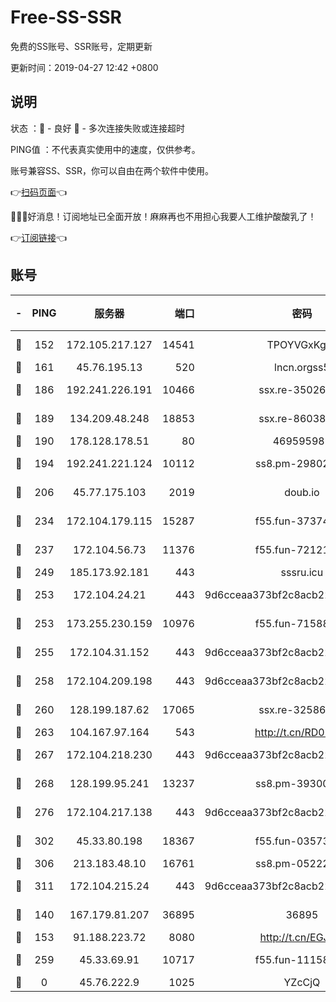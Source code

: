 # Free-SS-SSR

免费的SS账号、SSR账号，定期更新

更新时间：2019-04-27 12:42 +0800

## 说明

状态     ：🙂 - 良好 🙁 - 多次连接失败或连接超时

PING值   ：不代表真实使用中的速度，仅供参考。

账号兼容SS、SSR，你可以自由在两个软件中使用。

👉[扫码页面](https://liesauer.github.io/Free-SS-SSR/)👈

🎉🎉🎉好消息！订阅地址已全面开放！麻麻再也不用担心我要人工维护酸酸乳了！

👉[订阅链接](https://www.liesauer.net/yogurt/subscribe?ACCESS_TOKEN=DAYxR3mMaZAsaqUb)👈

## 账号

|-|PING|服务器|端口|密码|加密方式|区域|
|:----:|:----:|:-----:|-----:|:----:|:----:|:----:|
|🙂|152|172.105.217.127|14541|TPOYVGxKglpi|aes-256-cfb|JP|
|🙂|161|45.76.195.13|520|lncn.orgss5|rc4|JP|
|🙂|186|192.241.226.191|10466|ssx.re-35026033|aes-256-cfb|US|
|🙂|189|134.209.48.248|18853|ssx.re-86038973|aes-256-cfb|US|
|🙂|190|178.128.178.51|80|469595985|chacha20|US|
|🙂|194|192.241.221.124|10112|ss8.pm-29802599|aes-256-cfb|US|
|🙂|206|45.77.175.103|2019|doub.io|aes-128-ctr|SG|
|🙂|234|172.104.179.115|15287|f55.fun-37374553|aes-256-cfb|SG|
|🙂|237|172.104.56.73|11376|f55.fun-72121138|aes-256-cfb|SG|
|🙂|249|185.173.92.181|443|sssru.icu|rc4-md5|RU|
|🙂|253|172.104.24.21|443|9d6cceaa373bf2c8acb22e60b6a58be6|aes-256-cfb|US|
|🙂|253|173.255.230.159|10976|f55.fun-71588324|aes-256-cfb|US|
|🙂|255|172.104.31.152|443|9d6cceaa373bf2c8acb22e60b6a58be6|aes-256-cfb|US|
|🙂|258|172.104.209.198|443|9d6cceaa373bf2c8acb22e60b6a58be6|aes-256-cfb|US|
|🙂|260|128.199.187.62|17065|ssx.re-32586020|aes-256-cfb|SG|
|🙂|263|104.167.97.164|543|http://t.cn/RD0D7sx|rc4-md5|CA|
|🙂|267|172.104.218.230|443|9d6cceaa373bf2c8acb22e60b6a58be6|aes-256-cfb|US|
|🙂|268|128.199.95.241|13237|ss8.pm-39300610|aes-256-cfb|SG|
|🙂|276|172.104.217.138|443|9d6cceaa373bf2c8acb22e60b6a58be6|aes-256-cfb|US|
|🙂|302|45.33.80.198|18367|f55.fun-03573008|aes-256-cfb|US|
|🙂|306|213.183.48.10|16761|ss8.pm-05222807|rc4-md5|RU|
|🙂|311|172.104.215.24|443|9d6cceaa373bf2c8acb22e60b6a58be6|aes-256-cfb|US|
|🙂|140|167.179.81.207|36895|36895|aes-256-cfb|JP|
|🙂|153|91.188.223.72|8080|http://t.cn/EGJIyrl|rc4-md5|RU|
|🙂|259|45.33.69.91|10717|f55.fun-11158314|aes-256-cfb|US|
|🙁|0|45.76.222.9|1025|YZcCjQ|rc4-md5|JP|
